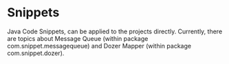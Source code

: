 # Snippets
Java Code Snippets, can be applied to the projects directly.
Currently, there are topics about Message Queue (within package com.snippet.messagequeue) and Dozer Mapper (within package com.snippet.dozer).
